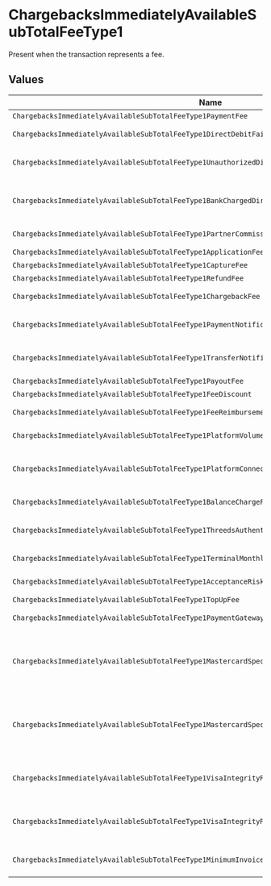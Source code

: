 # ChargebacksImmediatelyAvailableSubTotalFeeType1

Present when the transaction represents a fee.


## Values

| Name                                                                                               | Value                                                                                              |
| -------------------------------------------------------------------------------------------------- | -------------------------------------------------------------------------------------------------- |
| `ChargebacksImmediatelyAvailableSubTotalFeeType1PaymentFee`                                        | payment-fee                                                                                        |
| `ChargebacksImmediatelyAvailableSubTotalFeeType1DirectDebitFailureFee`                             | direct-debit-failure-fee                                                                           |
| `ChargebacksImmediatelyAvailableSubTotalFeeType1UnauthorizedDirectDebitFee`                        | unauthorized-direct-debit-fee                                                                      |
| `ChargebacksImmediatelyAvailableSubTotalFeeType1BankChargedDirectDebitFailureFee`                  | bank-charged-direct-debit-failure-fee                                                              |
| `ChargebacksImmediatelyAvailableSubTotalFeeType1PartnerCommission`                                 | partner-commission                                                                                 |
| `ChargebacksImmediatelyAvailableSubTotalFeeType1ApplicationFee`                                    | application-fee                                                                                    |
| `ChargebacksImmediatelyAvailableSubTotalFeeType1CaptureFee`                                        | capture-fee                                                                                        |
| `ChargebacksImmediatelyAvailableSubTotalFeeType1RefundFee`                                         | refund-fee                                                                                         |
| `ChargebacksImmediatelyAvailableSubTotalFeeType1ChargebackFee`                                     | chargeback-fee                                                                                     |
| `ChargebacksImmediatelyAvailableSubTotalFeeType1PaymentNotificationFee`                            | payment-notification-fee                                                                           |
| `ChargebacksImmediatelyAvailableSubTotalFeeType1TransferNotificationFee`                           | transfer-notification-fee                                                                          |
| `ChargebacksImmediatelyAvailableSubTotalFeeType1PayoutFee`                                         | payout-fee                                                                                         |
| `ChargebacksImmediatelyAvailableSubTotalFeeType1FeeDiscount`                                       | fee-discount                                                                                       |
| `ChargebacksImmediatelyAvailableSubTotalFeeType1FeeReimbursement`                                  | fee-reimbursement                                                                                  |
| `ChargebacksImmediatelyAvailableSubTotalFeeType1PlatformVolumeFee`                                 | platform-volume-fee                                                                                |
| `ChargebacksImmediatelyAvailableSubTotalFeeType1PlatformConnectedOrganizationsFee`                 | platform-connected-organizations-fee                                                               |
| `ChargebacksImmediatelyAvailableSubTotalFeeType1BalanceChargeFee`                                  | balance-charge-fee                                                                                 |
| `ChargebacksImmediatelyAvailableSubTotalFeeType1ThreedsAuthenticationAttemptFee`                   | 3ds-authentication-attempt-fee                                                                     |
| `ChargebacksImmediatelyAvailableSubTotalFeeType1TerminalMonthlyFee`                                | terminal-monthly-fee                                                                               |
| `ChargebacksImmediatelyAvailableSubTotalFeeType1AcceptanceRiskFee`                                 | acceptance-risk-fee                                                                                |
| `ChargebacksImmediatelyAvailableSubTotalFeeType1TopUpFee`                                          | top-up-fee                                                                                         |
| `ChargebacksImmediatelyAvailableSubTotalFeeType1PaymentGatewayFee`                                 | payment-gateway-fee                                                                                |
| `ChargebacksImmediatelyAvailableSubTotalFeeType1MastercardSpecialtyMerchantProgramProcessingFee`   | mastercard-specialty-merchant-program-processing-fee                                               |
| `ChargebacksImmediatelyAvailableSubTotalFeeType1MastercardSpecialtyMerchantProgramRegistrationFee` | mastercard-specialty-merchant-program-registration-fee                                             |
| `ChargebacksImmediatelyAvailableSubTotalFeeType1VisaIntegrityRiskProgramProcessingFee`             | visa-integrity-risk-program-processing-fee                                                         |
| `ChargebacksImmediatelyAvailableSubTotalFeeType1VisaIntegrityRiskProgramRegistrationFee`           | visa-integrity-risk-program-registration-fee                                                       |
| `ChargebacksImmediatelyAvailableSubTotalFeeType1MinimumInvoiceAmountFee`                           | minimum-invoice-amount-fee                                                                         |